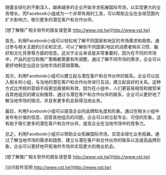 随着全球化的不断深入，越来越多的企业开始寻求拓展国际市场，以实现更大的业务增长。而Facebook小组成为一个非常有用的工具，可以帮助企业在全球范围内扩大影响力，吸引更多的潜在客户和合作伙伴。

[想了解推广相关软件的朋友请登录 http://www.vst.tw](http://www.vst.tw)

首先，利用Facebook小组可以轻松地了解不同国家和地区的市场需求和趋势。通过参与相关主题的讨论和交流，可以了解到不同国家/地区的消费者购买习惯、偏好和文化背景等方面的信息。这对于企业来说是非常重要的，因为在不同的市场中，产品的定位和推广策略都需要有所调整。通过了解不同市场的需求，企业可以更好地制定出适合当地市场的营销策略。

其次，利用Facebook小组可以建立起与潜在客户和合作伙伴的联系。企业可以加入相关的小组，与当地的潜在客户和合作伙伴进行互动，建立起良好的关系。这种方式比传统的营销手段更加直接和有效，因为在小组中，人们更容易相信和接受来自其他组员的建议和推荐。通过与潜在客户和合作伙伴的联系，企业可以更好地了解当地市场的情况，并且有更多机会获得当地业务。

最后，利用Facebook小组可以提高企业的品牌知名度和形象。通过在相关小组中发布有价值的信息、回答其他组员的问题，企业可以树立起专业、可信的形象。这有助于吸引更多的潜在客户和合作伙伴，提高企业在当地市场中的竞争力。

总之，利用Facebook小组可以帮助企业拓展国际市场，实现全球化业务拓展。通过了解当地市场的需求和趋势、建立与潜在客户和合作伙伴的联系以及提高品牌形象，企业可以更好地开拓海外市场并实现更大的商业机会。

[想了解推广相关软件的朋友请登录 http://www.vst.tw](http://www.vst.tw)


[访问软件官网 http://www.vst.tw](http://www.vst.tw)

